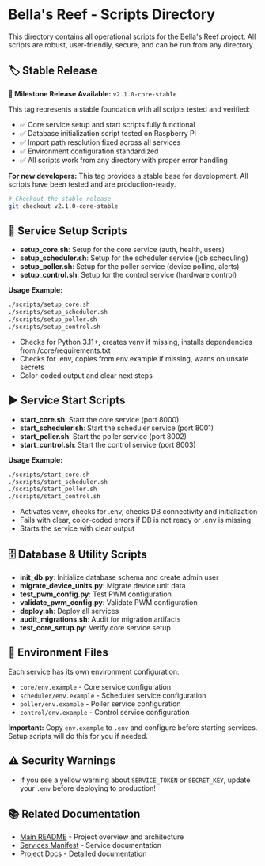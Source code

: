 # Bella's Reef - Scripts Directory

This directory contains all operational scripts for the Bella's Reef project. All scripts are robust, user-friendly, secure, and can be run from any directory.

## 🏷️ Stable Release

**🎉 Milestone Release Available:** `v2.1.0-core-stable`

This tag represents a stable foundation with all scripts tested and verified:
- ✅ Core service setup and start scripts fully functional
- ✅ Database initialization script tested on Raspberry Pi
- ✅ Import path resolution fixed across all services
- ✅ Environment configuration standardized
- ✅ All scripts work from any directory with proper error handling

**For new developers:** This tag provides a stable base for development. All scripts have been tested and are production-ready.

```bash
# Checkout the stable release
git checkout v2.1.0-core-stable
```

## 🚀 Service Setup Scripts

- **setup_core.sh**: Setup for the core service (auth, health, users)
- **setup_scheduler.sh**: Setup for the scheduler service (job scheduling)
- **setup_poller.sh**: Setup for the poller service (device polling, alerts)
- **setup_control.sh**: Setup for the control service (hardware control)

**Usage Example:**
```bash
./scripts/setup_core.sh
./scripts/setup_scheduler.sh
./scripts/setup_poller.sh
./scripts/setup_control.sh
```
- Checks for Python 3.11+, creates venv if missing, installs dependencies from /core/requirements.txt
- Checks for .env, copies from env.example if missing, warns on unsafe secrets
- Color-coded output and clear next steps

## ▶️ Service Start Scripts

- **start_core.sh**: Start the core service (port 8000)
- **start_scheduler.sh**: Start the scheduler service (port 8001)
- **start_poller.sh**: Start the poller service (port 8002)
- **start_control.sh**: Start the control service (port 8003)

**Usage Example:**
```bash
./scripts/start_core.sh
./scripts/start_scheduler.sh
./scripts/start_poller.sh
./scripts/start_control.sh
```
- Activates venv, checks for .env, checks DB connectivity and initialization
- Fails with clear, color-coded errors if DB is not ready or .env is missing
- Starts the service with clear output

## 🗄️ Database & Utility Scripts

- **init_db.py**: Initialize database schema and create admin user
- **migrate_device_units.py**: Migrate device unit data
- **test_pwm_config.py**: Test PWM configuration
- **validate_pwm_config.py**: Validate PWM configuration
- **deploy.sh**: Deploy all services
- **audit_migrations.sh**: Audit for migration artifacts
- **test_core_setup.py**: Verify core service setup

## 📝 Environment Files

Each service has its own environment configuration:
- `core/env.example` - Core service configuration
- `scheduler/env.example` - Scheduler service configuration
- `poller/env.example` - Poller service configuration
- `control/env.example` - Control service configuration

**Important:** Copy `env.example` to `.env` and configure before starting services. Setup scripts will do this for you if needed.

## ⚠️ Security Warnings
- If you see a yellow warning about `SERVICE_TOKEN` or `SECRET_KEY`, update your `.env` before deploying to production!

## 📚 Related Documentation
- [Main README](../readme.md) - Project overview and architecture
- [Services Manifest](../services.yaml) - Service documentation
- [Project Docs](../project_docs/) - Detailed documentation